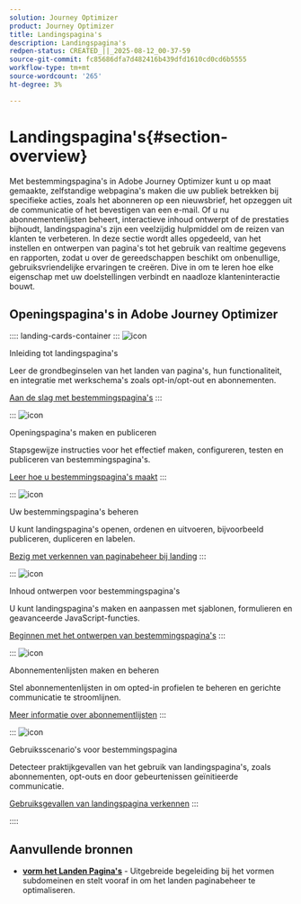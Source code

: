 ```yaml
---
solution: Journey Optimizer
product: Journey Optimizer
title: Landingspagina's
description: Landingspagina's
redpen-status: CREATED_||_2025-08-12_00-37-59
source-git-commit: fc85686dfa7d482416b439dfd1610cd0cd6b5555
workflow-type: tm+mt
source-wordcount: '265'
ht-degree: 3%

---
```



# Landingspagina&#39;s{#section-overview}

Met bestemmingspagina&#39;s in Adobe Journey Optimizer kunt u op maat gemaakte, zelfstandige webpagina&#39;s maken die uw publiek betrekken bij specifieke acties, zoals het abonneren op een nieuwsbrief, het opzeggen uit de communicatie of het bevestigen van een e-mail. Of u nu abonnementenlijsten beheert, interactieve inhoud ontwerpt of de prestaties bijhoudt, landingspagina&#39;s zijn een veelzijdig hulpmiddel om de reizen van klanten te verbeteren. In deze sectie wordt alles opgedeeld, van het instellen en ontwerpen van pagina&#39;s tot het gebruik van realtime gegevens en rapporten, zodat u over de gereedschappen beschikt om onbenullige, gebruiksvriendelijke ervaringen te creëren. Dive in om te leren hoe elke eigenschap met uw doelstellingen verbindt en naadloze klanteninteractie bouwt.

## Openingspagina&#39;s in Adobe Journey Optimizer

:::: landing-cards-container
:::
![icon](https://cdn.experienceleague.adobe.com/icons/book.svg?lang=nl-NL)

Inleiding tot landingspagina&#39;s

Leer de grondbeginselen van het landen van pagina&#39;s, hun functionaliteit, en integratie met werkschema&#39;s zoals opt-in/opt-out en abonnementen.

[Aan de slag met bestemmingspagina&#39;s](../using/landing-pages/get-started-lp.md)
:::

:::
![icon](https://cdn.experienceleague.adobe.com/icons/circle-play.svg?lang=nl-NL)

Openingspagina&#39;s maken en publiceren

Stapsgewijze instructies voor het effectief maken, configureren, testen en publiceren van bestemmingspagina&#39;s.

[Leer hoe u bestemmingspagina&#39;s maakt](../using/landing-pages/create-lp.md)
:::

:::
![icon](https://cdn.experienceleague.adobe.com/icons/list-check.svg?lang=nl-NL)

Uw bestemmingspagina&#39;s beheren

U kunt landingspagina&#39;s openen, ordenen en uitvoeren, bijvoorbeeld publiceren, dupliceren en labelen.

[Bezig met verkennen van paginabeheer bij landing](../using/landing-pages/manage-lp.md)
:::

:::
![icon](https://cdn.experienceleague.adobe.com/icons/puzzle-piece.svg?lang=nl-NL)

Inhoud ontwerpen voor bestemmingspagina&#39;s

U kunt landingspagina&#39;s maken en aanpassen met sjablonen, formulieren en geavanceerde JavaScript-functies.

[Beginnen met het ontwerpen van bestemmingspagina&#39;s](landing-pages-design-landing-page.md)
:::

:::
![icon](https://cdn.experienceleague.adobe.com/icons/list-check.svg?lang=nl-NL)

Abonnementenlijsten maken en beheren

Stel abonnementenlijsten in om opted-in profielen te beheren en gerichte communicatie te stroomlijnen.

[Meer informatie over abonnementlijsten](../using/landing-pages/subscription-list.md)
:::

:::
![icon](https://cdn.experienceleague.adobe.com/icons/bullseye.svg?lang=nl-NL)

Gebruiksscenario&#39;s voor bestemmingspagina

Detecteer praktijkgevallen van het gebruik van landingspagina&#39;s, zoals abonnementen, opt-outs en door gebeurtenissen geïnitieerde communicatie.

[Gebruiksgevallen van landingspagina verkennen](../using/landing-pages/lp-use-cases.md)
:::

::::


## Aanvullende bronnen

- **[vorm het Landen Pagina&#39;s](lp-configuration-landing-page.md)** - Uitgebreide begeleiding bij het vormen subdomeinen en stelt vooraf in om het landen paginabeheer te optimaliseren.
